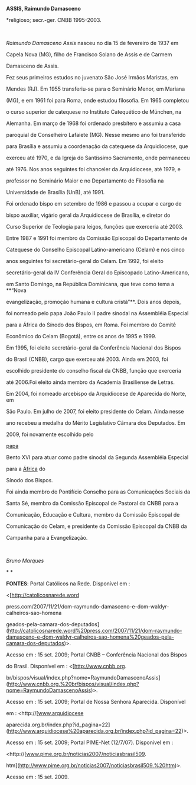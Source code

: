 **ASSIS, Raimundo Damasceno**



\*religioso; secr.-ger. CNBB 1995-2003.



 



*Raimundo Damasceno Assis* nasceu no dia 15 de fevereiro de 1937 em

Capela Nova (MG), filho de Francisco Solano de Assis e de Carmem

Damasceno de Assis.



Fez seus primeiros estudos no juvenato São José Irmãos Maristas, em

Mendes (RJ). Em 1955 transferiu-se para o Seminário Menor, em Mariana

(MG), e em 1961 foi para Roma, onde estudou filosofia. Em 1965 completou

o curso superior de catequese no Instituto Catequético de München, na

Alemanha. Em março de 1968 foi ordenado presbítero e assumiu a casa

paroquial de Conselheiro Lafaiete (MG). Nesse mesmo ano foi transferido

para Brasília e assumiu a coordenação da catequese da Arquidiocese, que

exerceu até 1970, e da Igreja do Santíssimo Sacramento, onde permaneceu

até 1976. Nos anos seguintes foi chanceler da Arquidiocese, até 1979, e

professor no Seminário Maior e no Departamento de Filosofia na

Universidade de Brasília (UnB), até 1991.



Foi ordenado bispo em setembro de 1986 e passou a ocupar o cargo de

bispo auxiliar, vigário geral da Arquidiocese de Brasília, e diretor do

Curso Superior de Teologia para leigos, funções que exerceria até 2003.

Entre 1987 e 1991 foi membro da Comissão Episcopal do Departamento de

Catequese do Conselho Episcopal Latino-americano (Celam) e nos cinco

anos seguintes foi secretário-geral do Celam. Em 1992, foi eleito

secretário-geral da IV Conferência Geral do Episcopado Latino-Americano,

em Santo Domingo, na República Dominicana, que teve como tema a **“Nova

evangelização, promoção humana e cultura cristã”**. Dois anos depois,

foi nomeado pelo papa João Paulo II padre sinodal na Assembléia Especial

para a África do Sínodo dos Bispos, em Roma. Foi membro do Comitê

Econômico do Celam (Bogotá), entre os anos de 1995 e 1999.



Em 1995, foi eleito secretário-geral da Conferência Nacional dos Bispos

do Brasil (CNBB), cargo que exerceu até 2003. Ainda em 2003, foi

escolhido presidente do conselho fiscal da CNBB, função que exerceria

até 2006.Foi eleito ainda membro da Academia Brasiliense de Letras.



Em 2004, foi nomeado arcebispo da Arquidiocese de Aparecida do Norte, em

São Paulo. Em julho de 2007, foi eleito presidente do Celam. Ainda nesse

ano recebeu a medalha do Mérito Legislativo Câmara dos Deputados. Em

2009, foi novamente escolhido pelo

[papa](http://pt.wikipedia.org/wiki/Papa_Bento_XVI "Papa Bento XVI")

Bento XVI para atuar como padre sinodal da Segunda Assembléia Especial

para a [África](http://pt.wikipedia.org/wiki/%C3%81frica "África") do

Sínodo dos Bispos.



Foi ainda membro do Pontifício Conselho para as Comunicações Sociais da

Santa Sé, membro da Comissão Episcopal de Pastoral da CNBB para a

Comunicação, Educação e Cultura, membro da Comissão Episcopal de

Comunicação do Celam, e presidente da Comissão Episcopal da CNBB da

Campanha para a Evangelização.



 



*Bruno Marques*



* *



**FONTES**: Portal Católicos na Rede. Disponível em :

\<[http://catolicosnarede.word

press.com/2007/11/21/dom-raymundo-damasceno-e-dom-waldyr-calheiros-sao-homena

geados-pela-camara-dos-deputados](http://catolicosnarede.word%20press.com/2007/11/21/dom-raymundo-damasceno-e-dom-waldyr-calheiros-sao-homena%20geados-pela-camara-dos-deputados)\>.

Acesso em : 15 set. 2009; Portal CNBB – Conferência Nacional dos Bispos

do Brasil. Disponível em : \<[http://www.cnbb.org.

br/bispos/visual/index.php?nome=RaymundoDamascenoAssis](http://www.cnbb.org.%20br/bispos/visual/index.php?nome=RaymundoDamascenoAssis)\>.

Acesso em : 15 set. 2009; Portal de Nossa Senhora Aparecida. Disponível

em : \<http://[www.arquidiocese

aparecida.org.br/index.php?id\_pagina=22](http://www.arquidiocese%20aparecida.org.br/index.php?id_pagina=22)\>.

Acesso em : 15 set. 2009; Portal PIME-Net (12/7/07). Disponível em :

\<http://[www.pime.org.br/noticias2007/noticiasbrasil509.

htm](http://www.pime.org.br/noticias2007/noticiasbrasil509.%20htm)\>.

Acesso em : 15 set. 2009.



 

